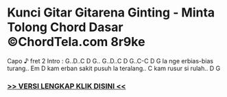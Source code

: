 
 # Kunci Gitar Gitarena Ginting - Minta Tolong Chord Dasar ©ChordTela.com 8r9ke


Capo ♪ fret 2 Intro : G..D..C D G.. G..D..C D G..C-C D G la nge erbias-bias turang.. Em D kam erban sakit pusuh la teralang.. C kam rusur si rulah.. D G

###  <a href="https://shortlighzx.web.app?sq=Kunci Gitar Gitarena Ginting - Minta Tolong Chord Dasar ©ChordTela.com"> >> VERSI LENGKAP KLIK DISINI << </a>
